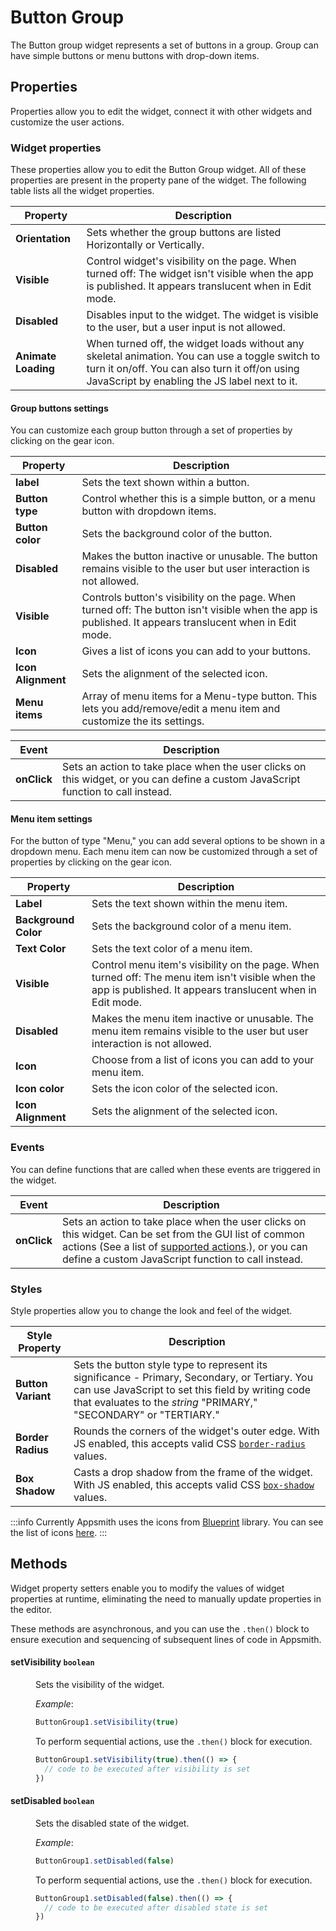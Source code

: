 # Button Group



The Button group widget represents a set of buttons in a group. Group can have simple buttons or menu buttons with drop-down items.

<VideoEmbed host="youtube" videoId="oWGK1s5nGns" title="How to use Button Group Widget" caption="How to use Button Group Widget"/>

## Properties

Properties allow you to edit the widget, connect it with other widgets and customize the user actions.

### Widget properties

These properties allow you to edit the Button Group widget. All of these properties are present in the property pane of the widget. The following table lists all the widget properties.

| Property            | Description                                                                                                                                                                                            |
| ------------------- | ------------------------------------------------------------------------------------------------------------------------------------------------------------------------------------------------------ |
| **Orientation**     | Sets whether the group buttons are listed Horizontally or Vertically.                                                                                                                                  |
| **Visible**         | Control widget's visibility on the page. When turned off: The widget isn't visible when the app is published. It appears translucent when in Edit mode.                                         |
| **Disabled**        | Disables input to the widget. The widget is visible to the user, but a user input is not allowed.                                                                                             |
| **Animate Loading** | When turned off, the widget loads without any skeletal animation. You can use a toggle switch to turn it on/off. You can also turn it off/on using JavaScript by enabling the JS label next to it. |

#### Group buttons settings

You can customize each group button through a set of properties by clicking on the gear icon.

| Property           | Description                                                                                                                                                    |
| ------------------ | -------------------------------------------------------------------------------------------------------------------------------------------------------------- |
| **label**          | Sets the text shown within a button.                                                                                                                           |
| **Button type**    | Control whether this is a simple button, or a menu button with dropdown items.                                                                                 |
| **Button color**   | Sets the background color of the button.                                                                                                                       |
| **Disabled**       | Makes the button inactive or unusable. The button remains visible to the user but user interaction is not allowed.                                |
| **Visible**        | Controls button's visibility on the page. When turned off: The button isn't visible when the app is published. It appears translucent when in Edit mode. |
| **Icon**           | Gives a list of icons you can add to your buttons.                                                                                                             |
| **Icon Alignment** | Sets the alignment of the selected icon.                                                                                                                       |
| **Menu items**     | Array of menu items for a Menu-type button. This lets you add/remove/edit a menu item and customize the its settings.                                          |

| Event       | Description                                                                                                                          |
| ----------- | ------------------------------------------------------------------------------------------------------------------------------------ |
| **onClick** | Sets an action to take place when the user clicks on this widget, or you can define a custom JavaScript function to call instead. |

#### Menu item settings

For the button of type "Menu," you can add several options to be shown in a dropdown menu. Each menu item can now be customized through a set of properties by clicking on the gear icon.

| Property             | Description                                                                                                                                                          |
| -------------------- | -------------------------------------------------------------------------------------------------------------------------------------------------------------------- |
| **Label**            | Sets the text shown within the menu item.                                                                                                                            |
| **Background Color** | Sets the background color of a menu item.                                                                                                                            |
| **Text Color**       | Sets the text color of a menu item.                                                                                                                                  |
| **Visible**          | Control menu item's visibility on the page. When turned off: The menu item isn't visible when the app is published. It appears translucent when in Edit mode. |
| **Disabled**         | Makes the menu item inactive or unusable. The menu item remains visible to the user but user interaction is not allowed.                                |
| **Icon**             | Choose from a list of icons you can add to your menu item.                                                                                                           |
| **Icon color**       | Sets the icon color of the selected icon.                                                                                                                            |
| **Icon Alignment**   | Sets the alignment of the selected icon.                                                                                                                             |

### Events

You can define functions that are called when these events are triggered in the widget.

| Event       | Description                                                                                                                                                                                                                                                      |
| ----------- | ---------------------------------------------------------------------------------------------------------------------------------------------------------------------------------------------------------------------------------------------------------------- |
| **onClick** | Sets an action to take place when the user clicks on this widget. Can be set from the GUI list of common actions (See a list of [supported actions](../appsmith-framework/widget-actions/).), or you can define a custom JavaScript function to call instead. |

### Styles

Style properties allow you to change the look and feel of the widget.

| Style Property     | Description                                                                                                                                                                                                                    |
| ------------------ | ------------------------------------------------------------------------------------------------------------------------------------------------------------------------------------------------------------------------------ |
| **Button Variant** | Sets the button style type to represent its significance - Primary, Secondary, or Tertiary. You can use JavaScript to set this field by writing code that evaluates to the _string_ "PRIMARY," "SECONDARY" or "TERTIARY." |
| **Border Radius**  | Rounds the corners of the widget's outer edge. With JS enabled, this accepts valid CSS [`border-radius`](https://developer.mozilla.org/en-US/docs/Web/CSS/border-radius) values.                                               |
| **Box Shadow**     | Casts a drop shadow from the frame of the widget. With JS enabled, this accepts valid CSS [`box-shadow`](https://developer.mozilla.org/en-US/docs/Web/CSS/box-shadow) values.                                                  |

:::info
Currently Appsmith uses the icons from [Blueprint](https://blueprintjs.com) library. You can see the list of icons [here](https://blueprintjs.com/docs/#icons).
:::


## Methods

Widget property setters enable you to modify the values of widget properties at runtime, eliminating the need to manually update properties in the editor.

These methods are asynchronous, and you can use the `.then()` block to ensure execution and sequencing of subsequent lines of code in Appsmith.


#### setVisibility `boolean`

<dd>

Sets the visibility of the widget.

*Example*:

```js
ButtonGroup1.setVisibility(true)
```

To perform sequential actions, use the `.then()` block for execution.

```js
ButtonGroup1.setVisibility(true).then(() => {
  // code to be executed after visibility is set
})

```

</dd>


#### setDisabled `boolean`

<dd>

Sets the disabled state of the widget.

*Example*:

```js
ButtonGroup1.setDisabled(false)
```

To perform sequential actions, use the `.then()` block for execution.

```js
ButtonGroup1.setDisabled(false).then(() => {
  // code to be executed after disabled state is set
})
```

</dd>
